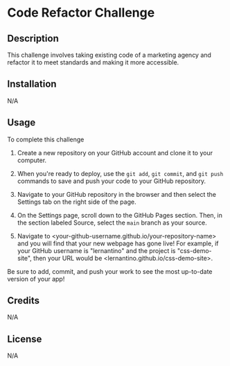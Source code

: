 # Code Refactor Challenge

## Description

This challenge involves taking existing code of a marketing agency and refactor it to meet standards and making it more accessible.

## Installation

N/A

## Usage
To complete this challenge
1. Create a new repository on your GitHub account and clone it to your computer.

2. When you're ready to deploy, use the `git add`, `git commit`, and `git push` commands to save and push your code to your GitHub repository.

3. Navigate to your GitHub repository in the browser and then select the Settings tab on the right side of the page.

4. On the Settings page, scroll down to the GitHub Pages section. Then, in the section labeled Source, select the `main` branch as your source.

5. Navigate to <your-github-username.github.io/your-repository-name> and you will find that your new webpage has gone live! For example, if your GitHub username is "lernantino" and the project is "css-demo-site", then your URL would be <lernantino.github.io/css-demo-site>.

Be sure to add, commit, and push your work to see the most up-to-date version of your app!

## Credits

N/A

## License

N/A